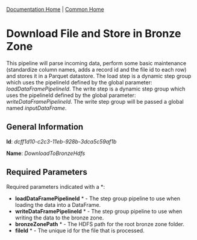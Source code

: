 [Documentation Home](../../docs/readme.md) | [Common Home](../readme.md)

# Download File and Store in Bronze Zone
This pipeline will parse incoming data, perform some basic maintenance (standardize column names, adds a record id
and the file id to each row) and stores it in a Parquet datastore. The load step is a dynamic step group which uses the
pipelineId defined by the global parameter: _loadDataFramePipelineId_. The write step is a dynamic step group which uses
the pipelineId defined by the global parameter: _writeDataFramePipelineId_. The write step group will be passed a global
named _inputDataFrame_.


## General Information
**Id**: _dcff1d10-c2c3-11eb-928b-3dca5c59af1b_

**Name**: _DownloadToBronzeHdfs_

## Required Parameters
Required parameters indicated with a *:
* **loadDataFramePipelineId** * - The step group pipeline to use when loading the data into a DataFrame.
* **writeDataFramePipelineId** * - The step group pipeline to use when writing the data to the bronze zone.
* **bronzeZonePath** * - The HDFS path for the root bronze zone folder.
* **fileId** * - The unique id for the file that is processed.
